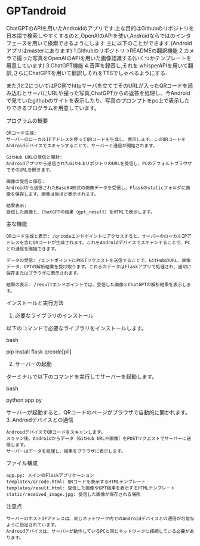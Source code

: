 # GPTandroid
ChatGPTのAPIを用いたAndroidのアプリです.主な目的はGithubのリポジトリを日本語で検索しやすくするのと,OpenAIのAPIを使い,Androidならではのインタフェースを用いて検索できるようにします
主に以下のことができます.(Androidアプリはmasterにあります)
1.Githubのリポジトリ→READMEの翻訳機能
2.カメラで撮った写真をOpenAIのAPIを用いた画像認識する(いくつかテンプレートを用意しています)
3.ChatGPT機能
4.音声を録音し,それを whisperAPIを用いて翻訳,さらにChatGPTを用いて翻訳しそれをTTSでしゃべるようにする.

また,1と2についてはPC側でhttpサーバを立ててそのURLが入ったQRコードを読み込むとサーバにURLや撮った写真,ChatGPTからの返答を処理し、今Androidで見ていたgithubのサイトを表示したり、写真のプロンプトをpc上で表示したりできるプログラムを用意しています。

プログラムの概要

    QRコード生成:
    サーバーのローカルIPアドレスを使ってQRコードを生成し、表示します。このQRコードをAndroidデバイスでスキャンすることで、サーバーと通信が開始されます。

    GitHub URLの受信と開封:
    Androidアプリから送信されたGitHubリポジトリのURLを受信し、PCのデフォルトブラウザでそのURLを開きます。

    画像の受信と保存:
    Androidから送信されたBase64形式の画像データを受信し、Flaskのstaticフォルダに画像を保存します。画像は後ほど表示されます。

    結果表示:
    受信した画像と、ChatGPTの結果（gpt_result）をHTMLで表示します。

主な機能

    QRコード生成と表示: /qrcodeエンドポイントにアクセスすると、サーバーのローカルIPアドレスを含むQRコードが生成されます。これをAndroidデバイスでスキャンすることで、PCとの通信を開始できます。

    データの受信: /エンドポイントにPOSTリクエストを送信することで、GitHubのURL、画像データ、GPTの解析結果を受け取ります。これらのデータはFlaskアプリで処理され、適切に保存またはブラウザに表示されます。

    結果の表示: /resultエンドポイントでは、受信した画像とChatGPTの解析結果を表示します。

インストールと実行方法
1. 必要なライブラリのインストール

以下のコマンドで必要なライブラリをインストールします。

bash

pip install flask qrcode[pil]

2. サーバーの起動

ターミナルで以下のコマンドを実行してサーバーを起動します。

bash

python app.py

サーバーが起動すると、QRコードのページがブラウザで自動的に開かれます。
3. Androidデバイスとの通信

    AndroidデバイスでQRコードをスキャンします。
    スキャン後、Androidからデータ（GitHub URLや画像）をPOSTリクエストでサーバーに送信します。
    サーバーはデータを処理し、結果をブラウザに表示します。

ファイル構成

    app.py: メインのFlaskアプリケーション
    templates/qrcode.html: QRコードを表示するHTMLテンプレート
    templates/result.html: 受信した画像やGPT結果を表示するHTMLテンプレート
    static/received_image.jpg: 受信した画像が保存される場所

注意点

    サーバーのホストIPアドレスは、同じネットワーク内でのAndroidデバイスとの通信が可能なように設定されています。
    Androidデバイスは、サーバーが動作しているPCと同じネットワークに接続している必要があります。

